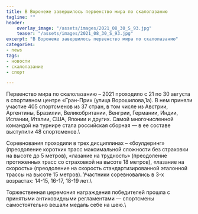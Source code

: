 ```yaml
---
title: В Воронеже завершилось первенство мира по скалолазанию
tagline: ""
header:
    overlay_image: "/assets/images/2021_08_30_S_93.jpg"
    teaser: "/assets/images/2021_08_30_S_93.jpg"
excerpt: "В Воронеже завершилось первенство мира по скалолазанию"
categories:
- news
tags:
- новости
- скалолазание
- спорт

---
```


Первенство мира по скалолазанию – 2021 проходило с 21 по 30 августа в спортивном центре «Гран-При» (улица Ворошилова,1а). В нем приняли участие 405 спортсменов из 37 стран, в том числе из Австрии, Аргентины, Бразилии, Великобритании, Венгрии, Германии, Индии, Испании, Италии, США, Японии и других. Самой многочисленной командой на турнире стала российская сборная — в ее составе выступили 48 спортсменов.\

Соревнования проходили в трех дисциплинах – «боулдеринг» (преодоление коротких трасс максимальной сложности без страховки на высоте до 5 метров), «лазание на трудность» (преодоление протяженных трасс со страховкой на высоте 18 метров), «лазание на скорость» (преодоление на скорость стандартизированной эталонной трассы на высоте 15 метров). Участники соревновались в 3-х возрастах: 14-15, 16-17, 18-19 лет.\

Торжественная церемония награждения победителей прошла с принятыми антиковидными регламентами — спортсмены самостоятельно вешали медаль себе на шею.\